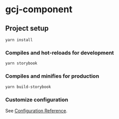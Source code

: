 <!--
 * 2021-06-10 16:37:16
 * @LastEditTime: 2021-06-10 16:38:51
 * @FilePath: \gcj-component\README.md
 * @Description: 
-->
# gcj-component

## Project setup
```
yarn install
```

### Compiles and hot-reloads for development
```
yarn storybook
```

### Compiles and minifies for production
```
yarn build-storybook
```

### Customize configuration
See [Configuration Reference](https://cli.vuejs.org/config/).
